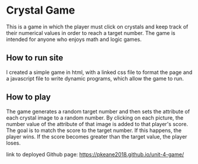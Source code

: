 # Crystal Game
This is a game in which the player must click on crystals and keep track of their numerical values in order to reach a target number. The game is intended for anyone who enjoys math and logic games.

## How to run site


I created a simple game in html, with a linked css file to format the page and a javascript file to write dynamic programs, which allow the 
game to run. 



## How to play
The game generates a random target number and then sets the attribute of each crystal image to a random number. By clicking on each picture, the number value of the attribute of that image is added to that player's score. The goal is to match the score to the target number. If this happens, the player wins. If the score becomes greater than the target value, the player loses. 

link to deployed Github page: https://pkeane2018.github.io/unit-4-game/
